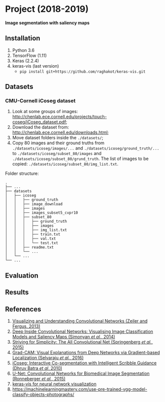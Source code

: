 # Project (2018-2019)
__Image segmentation with saliency maps__

## Installation
1. Python 3.6
2. TensorFlow (1.11)
3. Keras (2.2.4)
4. keras-vis (last version)
    - `pip install git+https://github.com/raghakot/keras-vis.git`

## Datasets
### __CMU-Cornell iCoseg dataset__
1. Look at some groups of images: http://chenlab.ece.cornell.edu/projects/touch-coseg/iCoseg_dataset.pdf;
2. Download the dataset from: http://chenlab.ece.cornell.edu/downloads.html;
3. Move dataset folders inside the `./datasets/`;
4. Copy 80 images and their ground truths from `./datasets/icoseg/images/...` and `./datasets/icoseg/ground_truth/...` to `./datasets/icoseg/subset_80/images` and `./datasets/icoseg/subset_80/grund_truth`.
The list of images to be copied: `./datasets/icoseg/subset_80/img_list.txt`.  

Folder structure:

    .
    ├── ...
    ├── datasets
    │   ├── icoseg
    │   │   ├── ground_truth
    │   │   ├── image_download
    │   │   ├── images
    │   │   ├── images_subset5_cvpr10
    │   │   ├── subset_80
    │   │   │   ├── ground_truth
    │   │   │   ├── images
    │   │   │   ├── img_list.txt
    │   │   │   ├── train.txt
    │   │   │   ├── val.txt
    │   │   │   └── test.txt
    │   │   ├── readme.txt
    │   │   └── ...
    │   └── ...
    └── ...

## Evaluation

## Results

## References
1. [Visualizing and Understanding Convolutional Networks (Zeiler and Fergus, 2013)](https://arxiv.org/abs/1311.2901)
2. [Deep Inside Convolutional Networks: Visualising Image Classification Models and Saliency Maps (Simonyan _et al._, 2014)](https://arxiv.org/abs/1312.6034)
3. [Striving for Simplicity: The All Convolutional Net (Springenberg _et al._, 2015)](https://arxiv.org/abs/1412.6806)
4. [Grad-CAM: Visual Explanations from Deep Networks via Gradient-based Localization (Selvaraju _et al._, 2016)](https://arxiv.org/abs/1610.02391)
5. [iCoseg: Interactive Co-segmentation with Intelligent Scribble Guidance (Dhruv Batra _et al_, 2010)](https://www.researchgate.net/publication/224164344_iCoseg_Interactive_co-segmentation_with_intelligent_scribble_guidance)
6. [U-Net: Convolutional Networks for Biomedical Image Segmentation (Ronneberger _et al._, 2015)](https://arxiv.org/abs/1505.04597)
7. [keras-vis for neural network visualization](https://raghakot.github.io/keras-vis/visualizations/saliency/)
8. https://machinelearningmastery.com/use-pre-trained-vgg-model-classify-objects-photographs/

